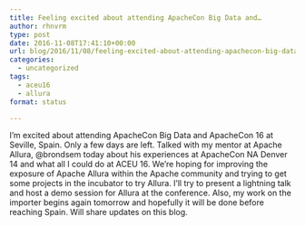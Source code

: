 ```yaml
---
title: Feeling excited about attending ApacheCon Big Data and…
author: rhnvrm
type: post
date: 2016-11-08T17:41:10+00:00
url: blog/2016/11/08/feeling-excited-about-attending-apachecon-big-data-and/
categories:
  - uncategorized
tags:
  - aceu16
  - allura
format: status

---
```

I&#8217;m excited about attending ApacheCon Big Data and ApacheCon 16 at Seville, Spain. Only a few days are left. Talked with my mentor at Apache Allura, @brondsem today about his experiences at ApacheCon NA Denver 14 and what all I could do at ACEU 16. We&#8217;re hoping for improving the exposure of Apache Allura within the Apache community and trying to get some projects in the incubator to try Allura. I&#8217;ll try to present a lightning talk and host a demo session for Allura at the conference. Also, my work on the importer begins again tomorrow and hopefully it will be done before reaching Spain. Will share updates on this blog.